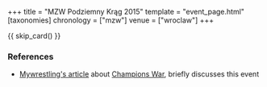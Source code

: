 +++
title = "MZW Podziemny Krąg 2015"
template = "event_page.html"
[taxonomies]
chronology = ["mzw"]
venue = ["wroclaw"]
+++

{{ skip_card() }}

### References

* [Mywrestling's article](https://mywrestling.com.pl/galeria-zdjec-z-champions-war-materialy-video-z-gali-gwf-next-step-zamkniety-event-we-wroclawiu-wrestlerzy-z-niemiec-na-pokazie-w-opawie-koszulka-mzw/) about [Champions War](@/e/mzw/2015-05-31-mzw-champions-war.md), briefly discusses this event
